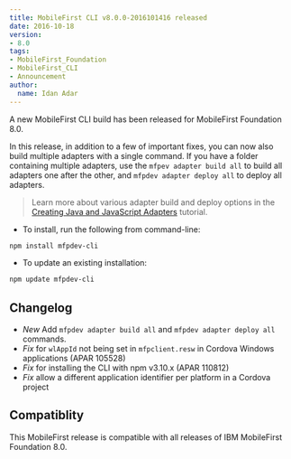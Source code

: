 ```yaml
---
title: MobileFirst CLI v8.0.0-2016101416 released
date: 2016-10-18
version:
- 8.0
tags:
- MobileFirst_Foundation
- MobileFirst_CLI
- Announcement
author:
  name: Idan Adar 
---
```

A new MobileFirst CLI build has been released for MobileFirst Foundation 8.0.  

In this release, in addition to a few of important fixes, you can now also build multiple adapters with a single command. If you have a folder containing multiple adapters, use the `mfpev adapter build all` to build all adapters one after the other, and `mfpdev adapter deploy all` to deploy all adapters.

> Learn more about various adapter build and deploy options in the [Creating Java and JavaScript Adapters]({{site.baseurl}}/tutorials/en/foundation/8.0/adapters/creating-adapters/) tutorial.

* To install, run the following from command-line:

```bash
npm install mfpdev-cli
```

* To update an existing installation:

```bash
npm update mfpdev-cli
```

## Changelog

* *New* Add `mfpdev adapter build all` and `mfpdev adapter deploy all` commands.
* *Fix* for `wlAppId` not being set in `mfpclient.resw` in Cordova Windows applications (APAR 105528)
* *Fix* for installing the CLI with npm v3.10.x (APAR 110812)
* *Fix* allow a different application identifier per platform in a Cordova project

## Compatiblity 
This MobileFirst release is compatible with all releases of IBM MobileFirst Foundation 8.0.